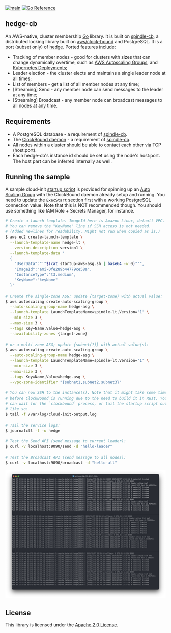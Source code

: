 [![main](https://github.com/flowerinthenight/hedge-cb/actions/workflows/main.yml/badge.svg)](https://github.com/flowerinthenight/hedge-cb/actions/workflows/main.yml)
[![Go Reference](https://pkg.go.dev/badge/github.com/flowerinthenight/hedge-cb.svg)](https://pkg.go.dev/github.com/flowerinthenight/hedge-cb)

## hedge-cb

An AWS-native, cluster membership [Go](https://go.dev/) library. It is built on [spindle-cb](https://github.com/flowerinthenight/spindle-cb), a distributed locking library built on [aws/clock-bound](https://github.com/aws/clock-bound) and PostgreSQL. It is a port (subset only) of [hedge](https://github.com/flowerinthenight/hedge). Ported features include:

* Tracking of member nodes - good for clusters with sizes that can change dynamically overtime, such as [AWS Autoscaling Groups](https://docs.aws.amazon.com/autoscaling/ec2/userguide/auto-scaling-groups.html), and [Kubernetes Deployments](https://kubernetes.io/docs/concepts/workloads/controllers/deployment/);
* Leader election - the cluster elects and maintains a single leader node at all times;
* List of members - get a list of all member nodes at any time;
* [Streaming] Send - any member node can send messages to the leader at any time;
* [Streaming] Broadcast - any member node can broadcast messages to all nodes at any time.

## Requirements

* A PostgreSQL database - a requirement of [spindle-cb](https://github.com/flowerinthenight/spindle-cb).
* The [ClockBound daemon](https://github.com/aws/clock-bound/tree/main/clock-bound-d) - a requirement of [spindle-cb](https://github.com/flowerinthenight/spindle-cb).
* All nodes within a cluster should be able to contact each other via TCP (host:port).
* Each hedge-cb's instance id should be set using the node's host:port. The host part can be inferred internally as well.

## Running the sample

A sample cloud-init [startup script](./startup-aws-asg.sh) is provided for spinning up an [Auto Scaling Group](https://docs.aws.amazon.com/autoscaling/ec2/userguide/auto-scaling-groups.html) with the ClockBound daemon already setup and running. You need to update the `ExecStart` section first with a working PostgreSQL connection value. Note that this is NOT recommended though. You should use something like IAM Role + Secrets Manager, for instance.

```sh
# Create a launch template. ImageId here is Amazon Linux, default VPC.
# You can remove the "KeyName" line if SSH access is not needed.
# (Added newlines for readability. Might not run when copied as is.)
$ aws ec2 create-launch-template \
  --launch-template-name hedge-lt \
  --version-description version1 \
  --launch-template-data '
  {
    "UserData":"'"$(cat startup-aws-asg.sh | base64 -w 0)"'",
    "ImageId":"ami-0fe289b44779ce58a",
    "InstanceType":"t3.medium",
    "KeyName":"keyName"
  }'

# Create the single-zone ASG; update {target-zone} with actual value:
$ aws autoscaling create-auto-scaling-group \
  --auto-scaling-group-name hedge-asg \
  --launch-template LaunchTemplateName=spindle-lt,Version='1' \
  --min-size 3 \
  --max-size 3 \
  --tags Key=Name,Value=hedge-asg \
  --availability-zones {target-zone}

# or a multi-zone ASG; update {subnet(?)} with actual value(s):
$ aws autoscaling create-auto-scaling-group \
  --auto-scaling-group-name hedge-asg \
  --launch-template LaunchTemplateName=spindle-lt,Version='1' \
  --min-size 3 \
  --max-size 3 \
  --tags Key=Name,Value=hedge-asg \
  --vpc-zone-identifier "{subnet1,subnet2,subnet3}"

# You can now SSH to the instance(s). Note that it might take some time
# before ClockBound is running due to the need to build it in Rust. You
# can wait for the `clockbound` process, or tail the startup script output,
# like so:
$ tail -f /var/log/cloud-init-output.log

# Tail the service logs:
$ journalctl -f -u hedge

# Test the Send API (send message to current leader):
$ curl -v localhost:9090/send -d "hello-leader"

# Test the Broadcast API (send message to all nodes):
$ curl -v localhost:9090/broadcast -d "hello-all"
```

<p align="left">
  <img src="./assets/hedge-cb.png" title="hedge">
</p>

## License

This library is licensed under the [Apache 2.0 License](./LICENSE).
